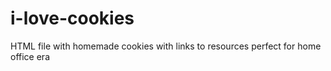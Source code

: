 # i-love-cookies
 HTML file with homemade cookies with links to resources perfect for home office era
